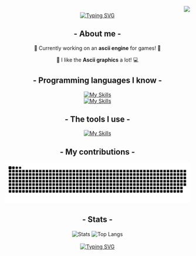 <!-- Oh well, my code isn't perfect X( -->

<img align="right" src="https://visitor-badge.laobi.icu/badge?page_id=stand-out-coder.stand-out-coder" />
<br>

<div align="center">
  <a href="https://git.io/typing-svg">
    <img src="https://readme-typing-svg.herokuapp.com?font=JetBrains+Mono&pause=1000&color=009517&center=true&vCenter=true&random=false&width=435&lines=Hi+everyone+%5C(%5E_%5E)%2F!;My+name+is+Fixuty!;I+like+programming!+" alt="Typing SVG" 
    />
  </a>
 
 ## - About me -
📃 Currently working on an **ascii engine** for games! 📌

💖 I like the **Ascii graphics** a lot! 💻

  ## - Programming languages I know -
  [![My Skills](https://skillicons.dev/icons?i=js,java,html,css,c,ruby,batch,pascal,go,ts,lua,processing,php,bash)]()
  <br>
  [![My Skills](https://skillicons.dev/icons?i=python,cpp,cs,rust,haskell)]()
  
  ## - The tools I use -
  [![My Skills](https://skillicons.dev/icons?i=unity,visualstudio,obsidian,qt,figma,neovim,discord,stackoverflow,git,cmake,github,vscode)]()

  ## - My contributions -
  <img alt="snake eating my contributions" src="https://raw.githubusercontent.com/stand-out-coder/stand-out-coder/output/github-contribution-grid-snake.svg" />

  ## - Stats -
  <img style="width: 400px;" align="center" src="https://github-readme-stats.vercel.app/api?username=stand-out-coder&rank_icon=github&show_icons=true&theme=dark#gh-dark-mode-only" alt="Stats">
  <img style="width: 400px;" align="center" src="https://github-readme-stats.vercel.app/api/top-langs/?username=stand-out-coder&layout=compact&theme=dark#gh-dark-mode-only" alt="Top Langs">
  <br><br>

  <a href="https://git.io/typing-svg">
    <img src="https://readme-typing-svg.herokuapp.com?font=JetBrains+Mono&pause=1000&color=009517&center=true&vCenter=true&random=false&width=435&separator=%3C&lines=Thank+you+for+viewing+my+profile!%3CHow+about+grading+my+projects%3F+;%3E" alt="Typing SVG" 
    />
  </a>
</div>
